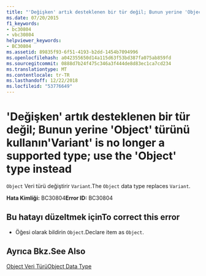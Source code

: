 ```yaml
---
title: "'Değişken' artık desteklenen bir tür değil; Bunun yerine 'Object' türünü kullanın"
ms.date: 07/20/2015
f1_keywords:
- bc30804
- vbc30804
helpviewer_keywords:
- BC30804
ms.assetid: 89835f93-6f51-4193-b2dd-1454b7094996
ms.openlocfilehash: a042355650d14a115d63f53bd387fa075ab859fd
ms.sourcegitcommit: 0888d7b24f475c346a3f444de8d83ec1ca7cd234
ms.translationtype: MT
ms.contentlocale: tr-TR
ms.lasthandoff: 12/22/2018
ms.locfileid: "53776649"
---
```

# <a name="variant-is-no-longer-a-supported-type-use-the-object-type-instead"></a><span data-ttu-id="b29ab-102">'Değişken' artık desteklenen bir tür değil; Bunun yerine 'Object' türünü kullanın</span><span class="sxs-lookup"><span data-stu-id="b29ab-102">'Variant' is no longer a supported type; use the 'Object' type instead</span></span>
<span data-ttu-id="b29ab-103">`Object` Veri türü değiştirir `Variant`.</span><span class="sxs-lookup"><span data-stu-id="b29ab-103">The `Object` data type replaces `Variant`.</span></span>  
  
 <span data-ttu-id="b29ab-104">**Hata Kimliği:** BC30804</span><span class="sxs-lookup"><span data-stu-id="b29ab-104">**Error ID:** BC30804</span></span>  
  
## <a name="to-correct-this-error"></a><span data-ttu-id="b29ab-105">Bu hatayı düzeltmek için</span><span class="sxs-lookup"><span data-stu-id="b29ab-105">To correct this error</span></span>  
  
-   <span data-ttu-id="b29ab-106">Öğesi olarak bildirin `Object`.</span><span class="sxs-lookup"><span data-stu-id="b29ab-106">Declare item as `Object`.</span></span>  
  
## <a name="see-also"></a><span data-ttu-id="b29ab-107">Ayrıca Bkz.</span><span class="sxs-lookup"><span data-stu-id="b29ab-107">See Also</span></span>  
 [<span data-ttu-id="b29ab-108">Object Veri Türü</span><span class="sxs-lookup"><span data-stu-id="b29ab-108">Object Data Type</span></span>](../../visual-basic/language-reference/data-types/object-data-type.md)  
 

